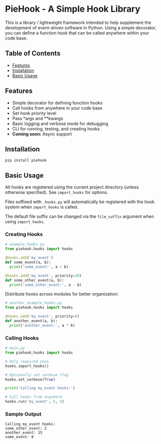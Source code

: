 # PieHook - A Simple Hook Library

This is a library / lightweight framework intended to help supplement the development
of event-driven software in Python. Using a simple decorator, you can define
a function hook that can be called anywhere within your code base.

## Table of Contents

- [Features](#features)
- [Installation](#installation)
- [Basic Usage](#basic-usage)

## Features

- Simple decorator for defining function hooks
- Call hooks from anywhere in your code base
- Set hook priority level
- Pass *args and **kwargs
- Basic logging and verbose mode for debugging
- CLI for running, testing, and creating hooks
- **Coming soon:** Async support

## Installation

`pip install piehook`

## Basic Usage

All hooks are registered using the current project directory (unless otherwise specified). See `import_hooks` for options.

Files suffixed with `_hooks.py` will automatically be registered with the hook system when `import_hooks` is called. 

The default file suffix can be changed via the `file_suffix` argument when using `import_hooks`.

### Creating Hooks

```py
# example_hooks.py
from piehook.hooks import hooks

@hooks.add('my_event')
def some_event(a, b):
  print('some_event:', a + b)

@hooks.add('my_event', priority=20)
def some_other_event(a, b):
  print('some_other_event:', a - b)
```

Distribute hooks across modules for better organization:

```py
# another_example_hooks.py
from piehook.hooks import hooks

@hooks.add('my_event', priority=5)
def another_event(a, b):
  print('another_event:', a * b)
```

### Calling Hooks

```py
# main.py
from piehook.hooks import hooks

# Only required once
hooks.import_hooks()

# Optionally set vorbose flag
hooks.set_verbose(True)

print('Calling my_event hooks:')

# Call hooks from anywhere
hooks.run('my_event', 5, 3)
```

### Sample Output

```
Calling my_event hooks:
some_other_event: 2
another_event: 15
some_event: 8
```

